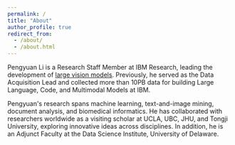 ```yaml
---
permalink: /
title: "About"
author_profile: true
redirect_from: 
  - /about/
  - /about.html
---
```

Pengyuan Li is a Research Staff Member at IBM Research, leading the development of [large vision models]([https://lnkd.in/gbrTmntA](https://huggingface.co/collections/ibm-granite/granite-vision-models-67b3bd4ff90c915ba4cd2800)). Previously, he served as the Data Acquisition Lead and collected more than 10PB data for building Large Language, Code, and Multimodal Models at IBM. 

Pengyuan's research spans machine learning, text-and-image mining, document analysis, and biomedical informatics. He has collaborated with researchers worldwide as a visiting scholar at UCLA, UBC, JHU, and Tongji University, exploring innovative ideas across disciplines. In addition, he is an Adjunct Faculty at the Data Science Institute, University of Delaware.

